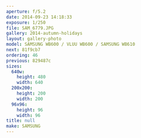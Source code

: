 ```yaml
---
aperture: f/5.2
date: 2014-09-23 14:18:33
exposure: 1/250
file: SAM_6779.JPG
gallery: 2014-autumn-holidays
layout: gallery-photo
model: SAMSUNG WB600 / VLUU WB600 / SAMSUNG WB610
next: 81f9cb7
ordering: 46
previous: 829487c
sizes:
  640w:
    height: 480
    width: 640
  200x200:
    height: 200
    width: 200
  96x96:
    height: 96
    width: 96
title: null
make: SAMSUNG
---
```

